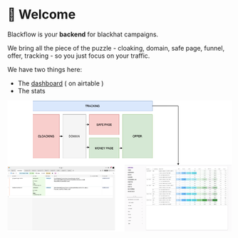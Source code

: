# 👋 Welcome

Blackflow is your **backend** for blackhat campaigns.

We bring all the piece of the puzzle - cloaking, domain, safe page, funnel, offer, tracking - so you just focus on your traffic.

We have two things here:

* The [dashboard](https://docs.flow.black/quick-start/dashboard) \( on airtable \)
* The stats

![](.gitbook/assets/blackflow-how.png)

